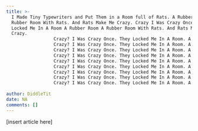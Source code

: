 ```yaml
---
title: >-
  I Made Tiny Typewriters and Put Them in a Room full of Rats. A Rubber Room. A
  Rubber Room With Rats. And Rats Make Me Crazy. Crazy I Was Crazy Once. They
  Locked Me In A Room A Rubber Room A Rubber Room With Rats. And Rats Make Me
  Crazy.
                  Crazy? I Was Crazy Once. They Locked Me In A Room. A Rubber Room. A Rubber Room With Rats. And Rats Make Me Crazy. Crazy I Was Crazy Once. They Locked Me In A Room A Rubber Room A Rubber Room With Rats. And Rats Make Me Crazy.
                  Crazy? I Was Crazy Once. They Locked Me In A Room. A Rubber Room. A Rubber Room With Rats. And Rats Make Me Crazy. Crazy I Was Crazy Once. They Locked Me In A Room A Rubber Room A Rubber Room With Rats. And Rats Make Me Crazy.
                  Crazy? I Was Crazy Once. They Locked Me In A Room. A Rubber Room. A Rubber Room With Rats. And Rats Make Me Crazy. Crazy I Was Crazy Once. They Locked Me In A Room A Rubber Room A Rubber Room With Rats. And Rats Make Me Crazy.
                  Crazy? I Was Crazy Once. They Locked Me In A Room. A Rubber Room. A Rubber Room With Rats. And Rats Make Me Crazy. Crazy I Was Crazy Once. They Locked Me In A Room A Rubber Room A Rubber Room With Rats. And Rats Make Me Crazy.
                  Crazy? I Was Crazy Once. They Locked Me In A Room. A Rubber Room. A Rubber Room With Rats. And Rats Make Me Crazy. Crazy I Was Crazy Once. They Locked Me In A Room A Rubber Room A Rubber Room With Rats. And Rats Make Me Crazy.
                  Crazy? I Was Crazy Once. They Locked Me In A Room. A Rubber Room. A Rubber Room With Rats. And Rats Make Me Crazy. Crazy I Was Crazy Once. They Locked Me In A Room A Rubber Room A Rubber Room With Rats. And Rats Make Me Crazy.
                  Crazy? I Was Crazy Once. They Locked Me In A Room. A Rubber Room. A Rubber Room With Rats. And Rats Make Me Crazy. Crazy I Was Crazy Once. They Locked Me In A Room A Rubber Room A Rubber Room With Rats. And Rats Make Me Crazy.
                  Crazy? I Was Crazy Once. They Locked Me In A Room. A Rubber Room. A Rubber Room With Rats. And Rats Make Me Crazy. Crazy I Was Crazy Once. They Locked Me In A Room A Rubber Room A Rubber Room With Rats. And Rats Make Me Crazy.
                  Crazy? I Was Crazy Once. They Locked Me In A Room. A Rubfghv uyr4u guhrf uhuierh geihgurhugbhjrb
                 
author: DiddleTit
date: NA
comments: []
---
```


[insert article here]